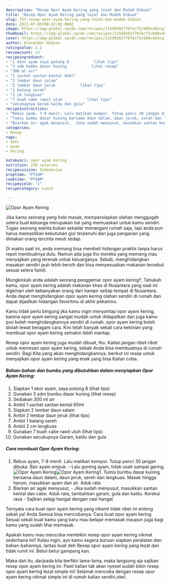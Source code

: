 ```yaml
---
description: "Resep Opor Ayam Kering yang lezat dan Mudah Dibuat"
title: "Resep Opor Ayam Kering yang lezat dan Mudah Dibuat"
slug: 757-resep-opor-ayam-kering-yang-lezat-dan-mudah-dibuat
date: 2021-07-05T08:42:03.060Z
image: https://img-global.cpcdn.com/recipes/215d9202f76fecf5/680x482cq70/opor-ayam-kering-foto-resep-utama.jpg
thumbnail: https://img-global.cpcdn.com/recipes/215d9202f76fecf5/680x482cq70/opor-ayam-kering-foto-resep-utama.jpg
cover: https://img-global.cpcdn.com/recipes/215d9202f76fecf5/680x482cq70/opor-ayam-kering-foto-resep-utama.jpg
author: Alexander Hudson
ratingvalue: 3.2
reviewcount: 13
recipeingredient:
- "1 ekor ayam saya potong 8           lihat tips"
- "3 sdm bumbu dasar kuning           lihat resep"
- "300 ml air"
- "1 sachet santan kental 65ml"
- "2 lembar daun salam"
- "2 lembar daun jeruk           lihat tips"
- "1 batang sereh"
- "2 cm lengkuas"
- "7 buah cabe rawit utuh           lihat tips"
- "secukupnya Garam kaldu dan gula"
recipeinstructions:
- "Rebus ayam, 7-8 menit. Lalu matikan kompor. Tutup panci 30 jangan dibuka. Bair ayam empuk.  Lalu goreng ayam, tidak usah sampai garing."
- "Tumis bumbu dasar kuning bersama daun dalam, daun jeruk, sereh dan lengkuas. Masak hingga harum, masukkan ayam dan air. Aduk rata"
- "Biarkan air agak menyusut,  Jika sudah menyusut, masukkan santan kental dan cabe. Aduk rata, tambahkan garam, gula dan kaldu. Koreksi rasa Sajikan selagi hangat dengan nasi hangat"
categories:
- Resep
tags:
- opor
- ayam
- kering

katakunci: opor ayam kering 
nutrition: 230 calories
recipecuisine: Indonesian
preptime: "PT24M"
cooktime: "PT48M"
recipeyield: "1"
recipecategory: Lunch

---
```



![Opor Ayam Kering](https://img-global.cpcdn.com/recipes/215d9202f76fecf5/680x482cq70/opor-ayam-kering-foto-resep-utama.jpg)

Jika kamu seorang yang hobi masak, mempersiapkan olahan menggugah selera buat keluarga merupakan hal yang memuaskan untuk kamu sendiri. Tugas seorang  wanita bukan sekadar menangani rumah saja, tapi anda pun harus memastikan kebutuhan gizi terpenuhi dan juga panganan yang dimakan orang tercinta mesti sedap.

Di waktu  saat ini, anda memang bisa membeli hidangan praktis tanpa harus repot membuatnya dulu. Namun ada juga lho mereka yang memang mau menyajikan yang terenak untuk keluarganya. Sebab, menghidangkan masakan sendiri jauh lebih bersih dan bisa menyesuaikan makanan tersebut sesuai selera famili. 



Mungkinkah anda adalah seorang penggemar opor ayam kering?. Tahukah kamu, opor ayam kering adalah makanan khas di Nusantara yang saat ini digemari oleh kebanyakan orang dari hampir setiap tempat di Nusantara. Anda dapat menghidangkan opor ayam kering olahan sendiri di rumah dan dapat dijadikan hidangan favoritmu di akhir pekanmu.

Kamu tidak perlu bingung jika kamu ingin menyantap opor ayam kering, karena opor ayam kering sangat mudah untuk didapatkan dan juga kamu pun boleh menghidangkannya sendiri di rumah. opor ayam kering boleh diolah lewat beragam cara. Kini telah banyak sekali cara kekinian yang membuat opor ayam kering semakin lebih mantap.

Resep opor ayam kering juga mudah dibuat, lho. Kalian jangan ribet-ribet untuk memesan opor ayam kering, sebab Anda bisa membuatnya di rumah sendiri. Bagi Kita yang akan menghidangkannya, berikut ini resep untuk menyajikan opor ayam kering yang enak yang bisa Kalian coba.

<!--inarticleads1-->

##### Bahan-bahan dan bumbu yang dibutuhkan dalam menyiapkan Opor Ayam Kering:

1. Siapkan 1 ekor ayam, saya potong 8           (lihat tips)
1. Gunakan 3 sdm bumbu dasar kuning           (lihat resep)
1. Sediakan 300 ml air
1. Ambil 1 sachet santan kental 65ml
1. Siapkan 2 lembar daun salam
1. Ambil 2 lembar daun jeruk           (lihat tips)
1. Ambil 1 batang sereh
1. Ambil 2 cm lengkuas
1. Gunakan 7 buah cabe rawit utuh           (lihat tips)
1. Gunakan secukupnya Garam, kaldu dan gula




<!--inarticleads2-->

##### Cara membuat Opor Ayam Kering:

1. Rebus ayam, 7-8 menit. Lalu matikan kompor. Tutup panci 30 jangan dibuka. Bair ayam empuk.  - Lalu goreng ayam, tidak usah sampai garing.
<img src="https://img-global.cpcdn.com/steps/98c1ba74f719cd44/160x128cq70/opor-ayam-kering-langkah-memasak-1-foto.jpg" alt="Opor Ayam Kering"><img src="https://img-global.cpcdn.com/steps/eb614168a6d32064/160x128cq70/opor-ayam-kering-langkah-memasak-1-foto.jpg" alt="Opor Ayam Kering">1. Tumis bumbu dasar kuning bersama daun dalam, daun jeruk, sereh dan lengkuas. Masak hingga harum, masukkan ayam dan air. Aduk rata
1. Biarkan air agak menyusut,  - Jika sudah menyusut, masukkan santan kental dan cabe. Aduk rata, tambahkan garam, gula dan kaldu. Koreksi rasa - Sajikan selagi hangat dengan nasi hangat




Ternyata cara buat opor ayam kering yang nikamt tidak ribet ini enteng sekali ya! Anda Semua bisa mencobanya. Cara buat opor ayam kering Sesuai sekali buat kamu yang baru mau belajar memasak maupun juga bagi kamu yang sudah lihai memasak.

Apakah kamu mau mencoba membikin resep opor ayam kering nikmat sederhana ini? Kalau ingin, ayo kamu segera buruan siapkan peralatan dan bahan-bahannya, lantas buat deh Resep opor ayam kering yang lezat dan tidak rumit ini. Betul-betul gampang kan. 

Maka dari itu, daripada kita berfikir lama-lama, maka langsung aja sajikan resep opor ayam kering ini. Pasti kalian tak akan nyesel sudah bikin resep opor ayam kering lezat simple ini! Selamat mencoba dengan resep opor ayam kering nikmat simple ini di rumah kalian sendiri,oke!.

